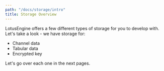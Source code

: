 ```yaml
---
path: "/docs/storage/intro"
title: Storage Overview
---
```


LotusEngine offers a few different types of storage for you to develop with. Let's take a look - we have storage for:
- Channel data
- Tabular data
- Encrypted key

Let's go over each one in the next pages.